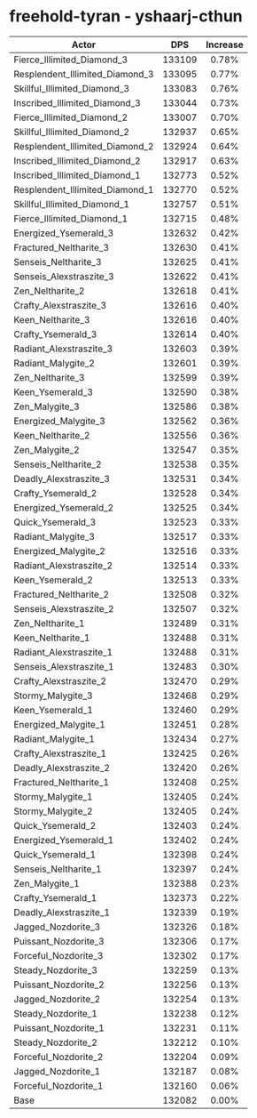 # freehold-tyran - yshaarj-cthun
| Actor | DPS | Increase |
|---|:---:|:---:|
|Fierce_Illimited_Diamond_3|133109|0.78%|
|Resplendent_Illimited_Diamond_3|133095|0.77%|
|Skillful_Illimited_Diamond_3|133083|0.76%|
|Inscribed_Illimited_Diamond_3|133044|0.73%|
|Fierce_Illimited_Diamond_2|133007|0.70%|
|Skillful_Illimited_Diamond_2|132937|0.65%|
|Resplendent_Illimited_Diamond_2|132924|0.64%|
|Inscribed_Illimited_Diamond_2|132917|0.63%|
|Inscribed_Illimited_Diamond_1|132773|0.52%|
|Resplendent_Illimited_Diamond_1|132770|0.52%|
|Skillful_Illimited_Diamond_1|132757|0.51%|
|Fierce_Illimited_Diamond_1|132715|0.48%|
|Energized_Ysemerald_3|132632|0.42%|
|Fractured_Neltharite_3|132630|0.41%|
|Senseis_Neltharite_3|132625|0.41%|
|Senseis_Alexstraszite_3|132622|0.41%|
|Zen_Neltharite_2|132618|0.41%|
|Crafty_Alexstraszite_3|132616|0.40%|
|Keen_Neltharite_3|132616|0.40%|
|Crafty_Ysemerald_3|132614|0.40%|
|Radiant_Alexstraszite_3|132603|0.39%|
|Radiant_Malygite_2|132601|0.39%|
|Zen_Neltharite_3|132599|0.39%|
|Keen_Ysemerald_3|132590|0.38%|
|Zen_Malygite_3|132586|0.38%|
|Energized_Malygite_3|132562|0.36%|
|Keen_Neltharite_2|132556|0.36%|
|Zen_Malygite_2|132547|0.35%|
|Senseis_Neltharite_2|132538|0.35%|
|Deadly_Alexstraszite_3|132531|0.34%|
|Crafty_Ysemerald_2|132528|0.34%|
|Energized_Ysemerald_2|132525|0.34%|
|Quick_Ysemerald_3|132523|0.33%|
|Radiant_Malygite_3|132517|0.33%|
|Energized_Malygite_2|132516|0.33%|
|Radiant_Alexstraszite_2|132514|0.33%|
|Keen_Ysemerald_2|132513|0.33%|
|Fractured_Neltharite_2|132508|0.32%|
|Senseis_Alexstraszite_2|132507|0.32%|
|Zen_Neltharite_1|132489|0.31%|
|Keen_Neltharite_1|132488|0.31%|
|Radiant_Alexstraszite_1|132488|0.31%|
|Senseis_Alexstraszite_1|132483|0.30%|
|Crafty_Alexstraszite_2|132470|0.29%|
|Stormy_Malygite_3|132468|0.29%|
|Keen_Ysemerald_1|132460|0.29%|
|Energized_Malygite_1|132451|0.28%|
|Radiant_Malygite_1|132434|0.27%|
|Crafty_Alexstraszite_1|132425|0.26%|
|Deadly_Alexstraszite_2|132420|0.26%|
|Fractured_Neltharite_1|132408|0.25%|
|Stormy_Malygite_1|132405|0.24%|
|Stormy_Malygite_2|132405|0.24%|
|Quick_Ysemerald_2|132403|0.24%|
|Energized_Ysemerald_1|132402|0.24%|
|Quick_Ysemerald_1|132398|0.24%|
|Senseis_Neltharite_1|132397|0.24%|
|Zen_Malygite_1|132388|0.23%|
|Crafty_Ysemerald_1|132373|0.22%|
|Deadly_Alexstraszite_1|132339|0.19%|
|Jagged_Nozdorite_3|132326|0.18%|
|Puissant_Nozdorite_3|132306|0.17%|
|Forceful_Nozdorite_3|132302|0.17%|
|Steady_Nozdorite_3|132259|0.13%|
|Puissant_Nozdorite_2|132256|0.13%|
|Jagged_Nozdorite_2|132254|0.13%|
|Steady_Nozdorite_1|132238|0.12%|
|Puissant_Nozdorite_1|132231|0.11%|
|Steady_Nozdorite_2|132212|0.10%|
|Forceful_Nozdorite_2|132204|0.09%|
|Jagged_Nozdorite_1|132187|0.08%|
|Forceful_Nozdorite_1|132160|0.06%|
|Base|132082|0.00%|

